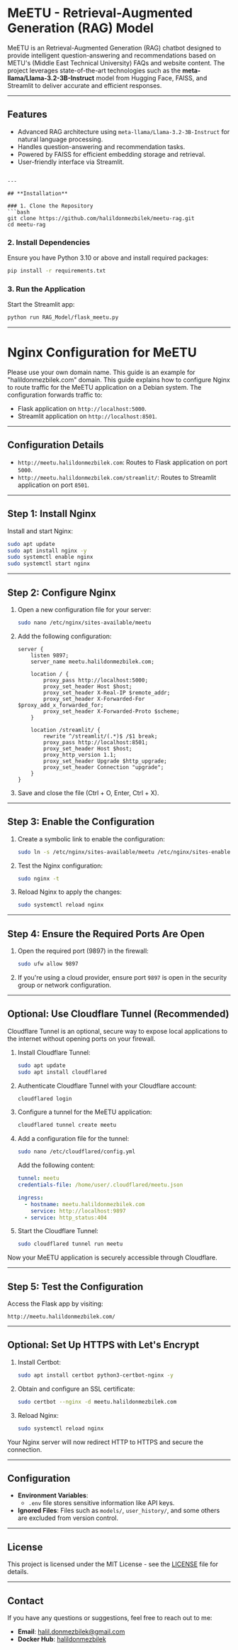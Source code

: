 
# MeETU - Retrieval-Augmented Generation (RAG) Model

MeETU is an Retrieval-Augmented Generation (RAG) chatbot designed to provide intelligent question-answering and recommendations based on METU's (Middle East Technical University) FAQs and website content. The project leverages state-of-the-art technologies such as the **meta-llama/Llama-3.2-3B-Instruct** model from Hugging Face, FAISS, and Streamlit to deliver accurate and efficient responses.

---

## **Features**

- Advanced RAG architecture using `meta-llama/Llama-3.2-3B-Instruct` for natural language processing.
- Handles question-answering and recommendation tasks.
- Powered by FAISS for efficient embedding storage and retrieval.
- User-friendly interface via Streamlit.

```

---

## **Installation**

### 1. Clone the Repository
```bash
git clone https://github.com/halildonmezbilek/meetu-rag.git
cd meetu-rag
```

### 2. Install Dependencies
Ensure you have Python 3.10 or above and install required packages:
```bash
pip install -r requirements.txt
```

### 3. Run the Application
Start the Streamlit app:
```bash
python run RAG_Model/flask_meetu.py
```

---




# Nginx Configuration for MeETU
Please use your own domain name. This guide is an example for "halildonmezbilek.com" domain.
This guide explains how to configure Nginx to route traffic for the MeETU application on a Debian system. The configuration forwards traffic to:
- Flask application on `http://localhost:5000`.
- Streamlit application on `http://localhost:8501`.

---

## Configuration Details

- `http://meetu.halildonmezbilek.com`: Routes to Flask application on port `5000`.
- `http://meetu.halildonmezbilek.com/streamlit/`: Routes to Streamlit application on port `8501`.

---

## **Step 1: Install Nginx**

Install and start Nginx:
```bash
sudo apt update
sudo apt install nginx -y
sudo systemctl enable nginx
sudo systemctl start nginx
```

---

## **Step 2: Configure Nginx**
1. Open a new configuration file for your server:
   ```bash
   sudo nano /etc/nginx/sites-available/meetu
   ```

2. Add the following configuration:
   ```nginx
   server {
       listen 9897;
       server_name meetu.halildonmezbilek.com;

       location / {
           proxy_pass http://localhost:5000;
           proxy_set_header Host $host;
           proxy_set_header X-Real-IP $remote_addr;
           proxy_set_header X-Forwarded-For $proxy_add_x_forwarded_for;
           proxy_set_header X-Forwarded-Proto $scheme;
       }

       location /streamlit/ {
           rewrite ^/streamlit/(.*)$ /$1 break;
           proxy_pass http://localhost:8501;
           proxy_set_header Host $host;
           proxy_http_version 1.1;
           proxy_set_header Upgrade $http_upgrade;
           proxy_set_header Connection "upgrade";
       }
   }
   ```

3. Save and close the file (Ctrl + O, Enter, Ctrl + X).

---

## **Step 3: Enable the Configuration**

1. Create a symbolic link to enable the configuration:
   ```bash
   sudo ln -s /etc/nginx/sites-available/meetu /etc/nginx/sites-enabled/
   ```

2. Test the Nginx configuration:
   ```bash
   sudo nginx -t
   ```

3. Reload Nginx to apply the changes:
   ```bash
   sudo systemctl reload nginx
   ```

---

## **Step 4: Ensure the Required Ports Are Open**

1. Open the required port (9897) in the firewall:
   ```bash
   sudo ufw allow 9897
   ```

2. If you're using a cloud provider, ensure port `9897` is open in the security group or network configuration.

---

## **Optional: Use Cloudflare Tunnel (Recommended)**

Cloudflare Tunnel is an optional, secure way to expose local applications to the internet without opening ports on your firewall.

1. Install Cloudflare Tunnel:
   ```bash
   sudo apt update
   sudo apt install cloudflared
   ```

2. Authenticate Cloudflare Tunnel with your Cloudflare account:
   ```bash
   cloudflared login
   ```

3. Configure a tunnel for the MeETU application:
   ```bash
   cloudflared tunnel create meetu
   ```

4. Add a configuration file for the tunnel:
   ```bash
   sudo nano /etc/cloudflared/config.yml
   ```

   Add the following content:
   ```yaml
   tunnel: meetu
   credentials-file: /home/user/.cloudflared/meetu.json

   ingress:
     - hostname: meetu.halildonmezbilek.com
       service: http://localhost:9897
     - service: http_status:404
   ```

5. Start the Cloudflare Tunnel:
   ```bash
   sudo cloudflared tunnel run meetu
   ```

Now your MeETU application is securely accessible through Cloudflare.

---

## **Step 5: Test the Configuration**

Access the Flask app by visiting:
```
http://meetu.halildonmezbilek.com/
```



---

## **Optional: Set Up HTTPS with Let's Encrypt**

1. Install Certbot:
   ```bash
   sudo apt install certbot python3-certbot-nginx -y
   ```

2. Obtain and configure an SSL certificate:
   ```bash
   sudo certbot --nginx -d meetu.halildonmezbilek.com
   ```

3. Reload Nginx:
   ```bash
   sudo systemctl reload nginx
   ```

Your Nginx server will now redirect HTTP to HTTPS and secure the connection.

---



## **Configuration**

- **Environment Variables**:
  - `.env` file stores sensitive information like API keys.
- **Ignored Files**:
  Files such as `models/`, `user_history/`, and some others are excluded from version control.

---

## **License**

This project is licensed under the MIT License - see the [LICENSE](LICENSE) file for details.

---

## **Contact**

If you have any questions or suggestions, feel free to reach out to me:
- **Email**: halil.donmezbilek@gmail.com
- **Docker Hub**: [halildonmezbilek](https://hub.docker.com/r/halildonmezbilek)


